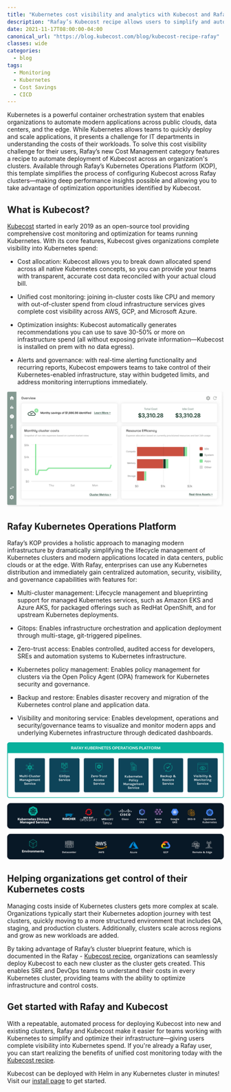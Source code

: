 ```yaml
---
title: "Kubernetes cost visibility and analytics with Kubecost and Rafay"
description: "Rafay’s Kubecost recipe allows users to simplify and automate deployment of Kubecost across new and existing clusters, giving teams powerful visibility into Kubernetes spend."
date: 2021-11-17T08:00:00-04:00
canonical_url: "https://blog.kubecost.com/blog/kubecost-recipe-rafay"
classes: wide
categories:
  - blog
tags:
  - Monitoring
  - Kubernetes
  - Cost Savings
  - CICD
---
```


Kubernetes is a powerful container orchestration system that enables organizations to automate modern applications across public clouds, data centers, and the edge. While Kubernetes allows teams to quickly deploy and scale applications, it presents a challenge for IT departments in understanding the costs of their workloads. To solve this cost visibility challenge for their users, Rafay’s new Cost Management category features a recipe to automate deployment of Kubecost across an organization's clusters. Available through Rafay’s Kubernetes Operations Platform (KOP), this template simplifies the process of configuring Kubecost across Rafay clusters—making deep performance insights possible and allowing you to take advantage of optimization opportunities identified by Kubecost.

## What is Kubecost?

[Kubecost](https://www.kubecost.com/) started in early 2019 as an open-source tool providing comprehensive cost monitoring and optimization for teams running Kubernetes. With its core features, Kubecost gives organizations complete visibility into Kubernetes spend:

* Cost allocation: Kubecost allows you to break down allocated spend across all native Kubernetes concepts, so you can provide your teams with transparent, accurate cost data reconciled with your actual cloud bill.

* Unified cost monitoring: joining in-cluster costs like CPU and memory with out-of-cluster spend from cloud infrastructure services gives complete cost visibility across AWS, GCP, and Microsoft Azure.

* Optimization insights: Kubecost automatically generates recommendations you can use to save 30-50% or more on infrastructure spend (all without exposing private information—Kubecost is installed on prem with no data egress).

* Alerts and governance: with real-time alerting functionality and recurring reports, Kubecost empowers teams to take control of their Kubernetes-enabled infrastructure, stay within budgeted limits, and address monitoring interruptions immediately.

![Kubecost overview page](/assets/images/rafay-kubecost-overview.png)

## Rafay Kubernetes Operations Platform

Rafay’s KOP provides a holistic approach to managing modern infrastructure by dramatically simplifying the lifecycle management of Kubernetes clusters and modern applications located in data centers, public clouds or at the edge. With Rafay, enterprises can use any Kubernetes distribution and immediately gain centralized automation, security, visibility, and governance capabilities with features for:

* Multi-cluster management: Lifecycle management and blueprinting support for managed Kubernetes services, such as Amazon EKS and Azure AKS, for packaged offerings such as RedHat OpenShift, and for upstream Kubernetes deployments. 

* Gitops: Enables infrastructure orchestration and application deployment through multi-stage, git-triggered pipelines.

* Zero-trust access: Enables controlled, audited access for developers, SREs and automation systems to Kubernetes infrastructure.

* Kubernetes policy management: Enables policy management for clusters via the Open Policy Agent (OPA) framework for Kubernetes security and governance.

* Backup and restore: Enables disaster recovery and migration of the Kubernetes control plane and application data.

* Visibility and monitoring service: Enables development, operations and security/governance teams to visualize and monitor modern apps and underlying Kubernetes infrastructure through dedicated dashboards.

![Rafay overview](/assets/images/rafay-rafay.png)

## Helping organizations get control of their Kubernetes costs

Managing costs inside of Kubernetes clusters gets more complex at scale. Organizations typically start their Kubernetes adoption journey with test clusters, quickly moving to a more structured environment that includes QA, staging, and production clusters. Additionally, clusters scale across regions and grow as new workloads are added. 

By taking advantage of Rafay’s cluster blueprint feature, which is documented in the Rafay - [Kubecost recipe](https://docs.rafay.co/recipes/cost/kubecost/), organizations can seamlessly deploy Kubecost to each new cluster as the cluster gets created. This enables SRE and DevOps teams to understand their costs in every Kubernetes cluster, providing teams with the ability to optimize infrastructure and control costs. 

## Get started with Rafay and Kubecost

With a repeatable, automated process for deploying Kubecost into new and existing clusters, Rafay and Kubecost make it easier for teams working with Kubernetes to simplify and optimize their infrastructure—giving users complete visibility into Kubernetes spend. If you're already a Rafay user, you can start realizing the benefits of unified cost monitoring today with the [Kubecost recipe](https://docs.rafay.co/recipes/cost/kubecost/).

Kubecost can be deployed with Helm in any Kubernetes cluster in minutes! Visit our [install page](https://www.kubecost.com/install) to get started.
